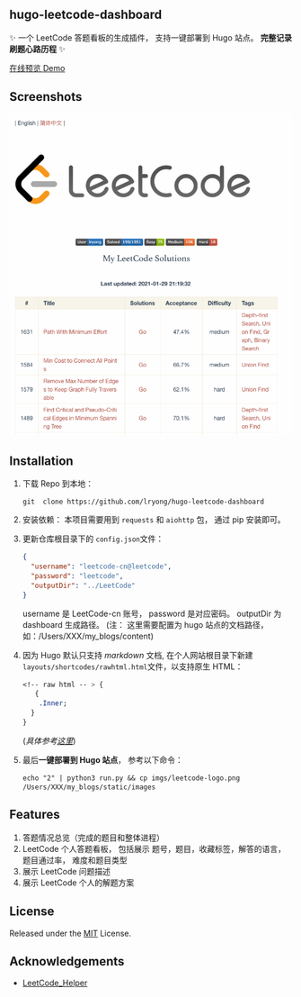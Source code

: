 ## hugo-leetcode-dashboard

✨ 一个 LeetCode 答题看板的生成插件， 支持一键部署到 Hugo 站点。 **完整记录刷题心路历程** ✨

[在线预览 Demo](http://www.herbert.top:18080/leetcode/)

## Screenshots

![leetcode-dashboard](https://raw.githubusercontent.com/lryong/hugo-leetcode-dashboard/master/imgs/leetcode_dashboard.png)

## Installation

1. 下载 Repo 到本地：

   ```shell
   git  clone https://github.com/lryong/hugo-leetcode-dashboard
   ```

2. 安装依赖： 本项目需要用到 `requests` 和 `aiohttp` 包， 通过 pip 安装即可。

3. 更新仓库根目录下的 `config.json`文件：

   ```json
   {
     "username": "leetcode-cn@leetcode",
     "password": "leetcode",
     "outputDir": "../LeetCode"
   }
   ```

   username 是 LeetCode-cn 账号， password 是对应密码。
   outputDir 为 dashboard 生成路径。 (注： 这里需要配置为 hugo 站点的文档路径， 如：/Users/XXX/my_blogs/content)

4. 因为 Hugo 默认只支持 _markdown_ 文档, 在个人网站根目录下新建 `layouts/shortcodes/rawhtml.html`文件，以支持原生 HTML：

   ```css
   <!-- raw html -- > {
      {
       .Inner;
     }
   }
   ```

   (_具体参考[这里](https://anaulin.org/blog/hugo-raw-html-shortcode/)_)

5. 最后**一键部署到 Hugo 站点**， 参考以下命令：

   ```shell
   echo "2" | python3 run.py && cp imgs/leetcode-logo.png /Users/XXX/my_blogs/static/images
   ```

## Features

1. 答题情况总览（完成的题目和整体进程）
2. LeetCode 个人答题看板， 包括展示 题号，题目，收藏标签，解答的语言， 题目通过率， 难度和题目类型
3. 展示 LeetCode 问题描述
4. 展示 LeetCode 个人的解题方案

## License

Released under the [MIT](https://github.com/lryong/hugo-leetcode-dashboard/blob/master/LICENSE) License.

## Acknowledgements

- [LeetCode_Helper](https://github.com/KivenCkl/LeetCode_Helper)
